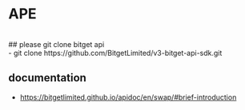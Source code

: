 # APE
<br>
## please git clone bitget api
<br>
- git clone https://github.com/BitgetLimited/v3-bitget-api-sdk.git <br> 

## documentation <br>

- https://bitgetlimited.github.io/apidoc/en/swap/#brief-introduction
